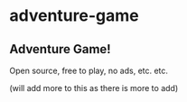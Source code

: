 # adventure-game

## Adventure Game!

Open source, free to play, no ads, etc. etc.

(will add more to this as there is more to add)